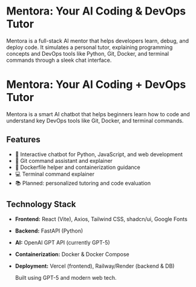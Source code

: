 # Mentora: Your AI Coding & DevOps Tutor

Mentora is a full-stack AI mentor that helps developers learn, debug, and deploy code. It simulates a personal tutor, explaining programming concepts and DevOps tools like Python, Git, Docker, and terminal commands through a sleek chat interface.


# Mentora: Your AI Coding + DevOps Tutor

Mentora is a smart AI chatbot that helps beginners learn how to code and understand key DevOps tools like Git, Docker, and terminal commands.

## Features

- 💬 Interactive chatbot for Python, JavaScript, and web development
- 🐙 Git command assistant and explainer
- 🐳 Dockerfile helper and containerization guidance
- 💻 Terminal command explainer
- 📚 Planned: personalized tutoring and code evaluation

## Technology Stack

- **Frontend:** React (Vite), Axios, Tailwind CSS, shadcn/ui, Google Fonts
- **Backend:** FastAPI (Python)
- **AI:** OpenAI GPT API (currently GPT-5)
- **Containerization:** Docker & Docker Compose
- **Deployment:** Vercel (frontend), Railway/Render (backend & DB)

  Built using GPT-5 and modern web tech.
